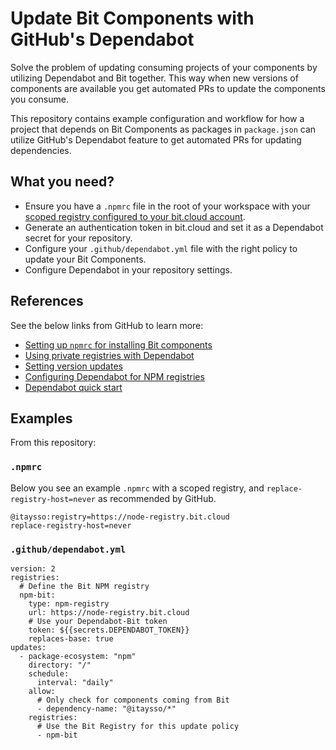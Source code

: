 # Update Bit Components with GitHub's Dependabot

Solve the problem of updating consuming projects of your components by utilizing Dependabot and Bit together. This way when new versions of components are available you get automated PRs to update the components you consume.

This repository contains example configuration and workflow for how a project that depends on Bit Components as packages in `package.json` can utilize GitHub's Dependabot feature to get automated PRs for updating dependencies.

## What you need?

- Ensure you have a `.npmrc` file in the root of your workspace with your [scoped registry configured to your bit.cloud account](https://bit.dev/reference/packages/npmrc).
- Generate an authentication token in bit.cloud and set it as a Dependabot secret for your repository.
- Configure your `.github/dependabot.yml` file with the right policy to update your Bit Components.
- Configure Dependabot in your repository settings.

## References

See the below links from GitHub to learn more:

- [Setting up `npmrc` for installing Bit components](https://bit.dev/reference/packages/npmrc)
- [Using private registries with Dependabot](https://github.blog/2021-03-15-dependabot-private-dependencies/)
- [Setting version updates](https://docs.github.com/en/code-security/dependabot/dependabot-version-updates/configuration-options-for-the-dependabot.yml-file#scheduleinterval)
- [Configuring Dependabot for NPM registries](https://docs.github.com/en/code-security/dependabot/working-with-dependabot/guidance-for-the-configuration-of-private-registries-for-dependabot#npm)
- [Dependabot quick start](https://docs.github.com/en/code-security/getting-started/dependabot-quickstart-guide)

## Examples

From this repository:

### `.npmrc`

Below you see an example `.npmrc` with a scoped registry, and `replace-registry-host=never` as recommended by GitHub.

```
@itaysso:registry=https://node-registry.bit.cloud
replace-registry-host=never
```

### `.github/dependabot.yml`

```
version: 2
registries:
  # Define the Bit NPM registry
  npm-bit:
    type: npm-registry
    url: https://node-registry.bit.cloud
    # Use your Dependabot-Bit token
    token: ${{secrets.DEPENDABOT_TOKEN}}
    replaces-base: true
updates:
  - package-ecosystem: "npm"
    directory: "/"
    schedule:
      interval: "daily"
    allow:
      # Only check for components coming from Bit
      - dependency-name: "@itaysso/*"
    registries:
      # Use the Bit Registry for this update policy
      - npm-bit
```
